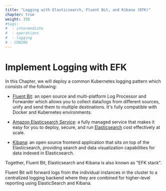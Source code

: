 ```yaml
---
title: "Logging with Elasticsearch, Fluent Bit, and Kibana (EFK)"
chapter: true
weight: 350
#tags:
#  - intermediate
#  - operations
#  - logging
# - CON206
---
```


# Implement Logging with EFK

In this Chapter, we will deploy a common Kubernetes logging pattern which consists of the following:

* [Fluent Bit](https://fluentbit.io/): an open source and multi-platform Log Processor and Forwarder which allows you to collect data/logs from different sources, unify and send them to multiple destinations. It's fully compatible with Docker and Kubernetes environments.

* [Amazon Elasticsearch Service](https://aws.amazon.com/elasticsearch-service/): a fully managed service that makes it easy for you to deploy, secure, and run [Elasticsearch](https://www.elastic.co/what-is/elasticsearch) cost effectively at scale.

* [Kibana](https://www.elastic.co/what-is/kibana): an open source frontend application that sits on top of the Elasticsearch, providing search and data visualization capabilities for data indexed in Elasticsearch.

Together, Fluent Bit, Elasticsearch and Kibana is also known as "EFK stack".

Fluent Bit will forward logs from the individual instances in the cluster to a centralized logging backend where they are combined for higher-level reporting using ElasticSearch and Kibana.
